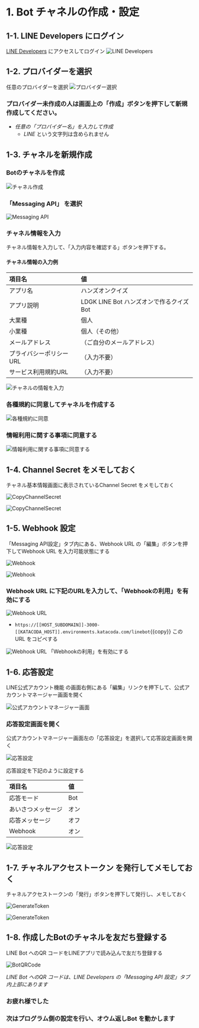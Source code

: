 
# 1. Bot チャネルの作成・設定


## 1-1. LINE Developers にログイン

[LINE Developers](https://developers.line.biz/ja/) にアクセスしてログイン
![LINE Developers](https://raw.githubusercontent.com/sumihiro3/katacoda-scenarios/master/LineBotBasicCourse/LineBotBasicScenario/images/LINEDevelopers.png)


## 1-2. プロバイダーを選択

任意のプロバイダーを選択
![プロバイダー選択](https://raw.githubusercontent.com/sumihiro3/katacoda-scenarios/master/LineBotBasicCourse/LineBotBasicScenario/images/ProviderList.png)


### プロバイダー未作成の人は画面上の「作成」ボタンを押下して新規作成してください。

- *任意の「プロバイダー名」を入力して作成*
    - *LINE* という文字列は含められません


## 1-3. チャネルを新規作成

### Botのチャネルを作成
![チャネル作成](https://raw.githubusercontent.com/sumihiro3/katacoda-scenarios/master/LineBotBasicCourse/LineBotBasicScenario/images/NewChannel.png)

### 「Messaging API」 を選択
![Messaging API](https://raw.githubusercontent.com/sumihiro3/katacoda-scenarios/master/LineBotBasicCourse/LineBotBasicScenario/images/SelectMessagingAPI.png)

### チャネル情報を入力

チャネル情報を入力して、「入力内容を確認する」ボタンを押下する。

#### チャネル情報の入力例

|  項目名  |  値  |
| :-- | :-- |
|  アプリ名  |  ハンズオンクイズ  |
|  アプリ説明  |  LDGK LINE Bot ハンズオンで作るクイズBot  |
|  大業種  |  個人  |
|  小業種  |  個人（その他）  |
|  メールアドレス  |  （ご自分のメールアドレス）  |
|  プライバシーポリシーURL  |  （入力不要）  |
|  サービス利用規約URL  |  （入力不要）  |


![チャネルの情報を入力](https://raw.githubusercontent.com/sumihiro3/katacoda-scenarios/master/LineBotBasicCourse/LineBotBasicScenario/images/InputChannelSetting.png)

### 各種規約に同意してチャネルを作成する

![各種規約に同意](https://raw.githubusercontent.com/sumihiro3/katacoda-scenarios/master/LineBotBasicCourse/LineBotBasicScenario/images/AgreeTerms.png)

### 情報利用に関する事項に同意する

![情報利用に関する事項に同意する](https://raw.githubusercontent.com/sumihiro3/katacoda-scenarios/master/LineBotBasicCourse/LineBotBasicScenario/images/AgreeTerms02.png)


## 1-4. Channel Secret をメモしておく

チャネル基本情報画面に表示されているChannel Secret をメモしておく

![CopyChannelSecret](https://raw.githubusercontent.com/sumihiro3/katacoda-scenarios/master/LineBotBasicCourse/LineBotBasicScenario/images/CopyChannelSecret_01.png)

![CopyChannelSecret](https://raw.githubusercontent.com/sumihiro3/katacoda-scenarios/master/LineBotBasicCourse/LineBotBasicScenario/images/CopyChannelSecret_02.png)


## 1-5. Webhook 設定

「Messaging API設定」タブ内にある、Webhook URL の「編集」ボタンを押下してWebhook URL を入力可能状態にする

![Webhook](https://raw.githubusercontent.com/sumihiro3/katacoda-scenarios/master/LineBotBasicCourse/LineBotBasicScenario/images/WebhookSetting_01.png)

![Webhook](https://raw.githubusercontent.com/sumihiro3/katacoda-scenarios/master/LineBotBasicCourse/LineBotBasicScenario/images/WebhookSetting_02.png)


### Webhook URL に下記のURLを入力して、「Webhookの利用」を有効にする

![Webhook URL](https://raw.githubusercontent.com/sumihiro3/katacoda-scenarios/master/LineBotBasicCourse/LineBotBasicScenario/images/WebhookURL.png)

- `https://[[HOST_SUBDOMAIN]]-3000-[[KATACODA_HOST]].environments.katacoda.com/linebot`{{copy}}
このURL をコピペする

![Webhook URL](https://raw.githubusercontent.com/sumihiro3/katacoda-scenarios/master/LineBotBasicCourse/LineBotBasicScenario/images/WebhookURL_02.png)
「Webhookの利用」を有効にする


## 1-6. 応答設定

LINE公式アカウント機能 の画面右側にある「編集」リンクを押下して、公式アカウントマネージャー画面を開く

![公式アカウントマネージャー画面](https://raw.githubusercontent.com/sumihiro3/katacoda-scenarios/master/LineBotBasicCourse/LineBotBasicScenario/images/MessageSetting01.png)

### 応答設定画面を開く

公式アカウントマネージャー画面左の「応答設定」を選択して応答設定画面を開く

![応答設定](https://raw.githubusercontent.com/sumihiro3/katacoda-scenarios/master/LineBotBasicCourse/LineBotBasicScenario/images/MessageSetting02.png)

応答設定を下記のように設定する

|  項目名  |  値  |
| :-- | :-- |
|  応答モード  |  Bot  |
|  あいさつメッセージ  |  オン  |
|  応答メッセージ  |  オフ  |
|  Webhook  |  オン  |

![応答設定](https://raw.githubusercontent.com/sumihiro3/katacoda-scenarios/master/LineBotBasicCourse/LineBotBasicScenario/images/MessageSetting03.png)


## 1-7. チャネルアクセストークン を発行してメモしておく

チャネルアクセストークンの「発行」ボタンを押下して発行し、メモしておく

![GenerateToken](https://raw.githubusercontent.com/sumihiro3/katacoda-scenarios/master/LineBotBasicCourse/LineBotBasicScenario/images/GenerateToken_01.png)

![GenerateToken](https://raw.githubusercontent.com/sumihiro3/katacoda-scenarios/master/LineBotBasicCourse/LineBotBasicScenario/images/GenerateToken_02.png)


## 1-8. 作成したBotのチャネルを友だち登録する

LINE Bot へのQR コードをLINEアプリで読み込んで友だち登録する

![BotQRCode](https://raw.githubusercontent.com/sumihiro3/katacoda-scenarios/master/LineBotBasicCourse/LineBotBasicScenario/images/BotQRCode.png)

*LINE Bot へのQR コードは、LINE Developers の「Messaging API 設定」タブ内上部にあります*

### お疲れ様でした
### 次はプログラム側の設定を行い、オウム返しBot を動かします
